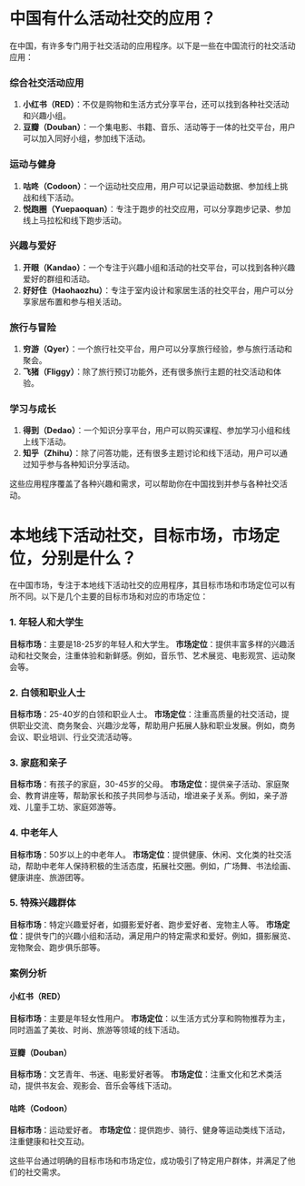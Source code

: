 # 中国有什么活动社交的应用？

在中国，有许多专门用于社交活动的应用程序。以下是一些在中国流行的社交活动应用：

### 综合社交活动应用
1. **小红书（RED）**：不仅是购物和生活方式分享平台，还可以找到各种社交活动和兴趣小组。
2. **豆瓣（Douban）**：一个集电影、书籍、音乐、活动等于一体的社交平台，用户可以加入同好小组，参加线下活动。

### 运动与健身
1. **咕咚（Codoon）**：一个运动社交应用，用户可以记录运动数据、参加线上挑战和线下活动。
2. **悦跑圈（Yuepaoquan）**：专注于跑步的社交应用，可以分享跑步记录、参加线上马拉松和线下跑步活动。

### 兴趣与爱好
1. **开眼（Kandao）**：一个专注于兴趣小组和活动的社交平台，可以找到各种兴趣爱好的群组和活动。
2. **好好住（Haohaozhu）**：专注于室内设计和家居生活的社交平台，用户可以分享家居布置和参与相关活动。

### 旅行与冒险
1. **穷游（Qyer）**：一个旅行社交平台，用户可以分享旅行经验，参与旅行活动和聚会。
2. **飞猪（Fliggy）**：除了旅行预订功能外，还有很多旅行主题的社交活动和体验。

### 学习与成长
1. **得到（Dedao）**：一个知识分享平台，用户可以购买课程、参加学习小组和线上线下活动。
2. **知乎（Zhihu）**：除了问答功能，还有很多主题讨论和线下活动，用户可以通过知乎参与各种知识分享活动。

这些应用程序覆盖了各种兴趣和需求，可以帮助你在中国找到并参与各种社交活动。

# 本地线下活动社交，目标市场，市场定位，分别是什么？
在中国市场，专注于本地线下活动社交的应用程序，其目标市场和市场定位可以有所不同。以下是几个主要的目标市场和对应的市场定位：

### 1. 年轻人和大学生
**目标市场**：主要是18-25岁的年轻人和大学生。
**市场定位**：提供丰富多样的兴趣活动和社交聚会，注重体验和新鲜感。例如，音乐节、艺术展览、电影观赏、运动聚会等。

### 2. 白领和职业人士
**目标市场**：25-40岁的白领和职业人士。
**市场定位**：注重高质量的社交活动，提供职业交流、商务聚会、兴趣沙龙等，帮助用户拓展人脉和职业发展。例如，商务会议、职业培训、行业交流活动等。

### 3. 家庭和亲子
**目标市场**：有孩子的家庭，30-45岁的父母。
**市场定位**：提供亲子活动、家庭聚会、教育讲座等，帮助家长和孩子共同参与活动，增进亲子关系。例如，亲子游戏、儿童手工坊、家庭郊游等。

### 4. 中老年人
**目标市场**：50岁以上的中老年人。
**市场定位**：提供健康、休闲、文化类的社交活动，帮助中老年人保持积极的生活态度，拓展社交圈。例如，广场舞、书法绘画、健康讲座、旅游团等。

### 5. 特殊兴趣群体
**目标市场**：特定兴趣爱好者，如摄影爱好者、跑步爱好者、宠物主人等。
**市场定位**：提供专门的兴趣小组和活动，满足用户的特定需求和爱好。例如，摄影展览、宠物聚会、跑步俱乐部等。

### 案例分析
#### 小红书（RED）
**目标市场**：主要是年轻女性用户。
**市场定位**：以生活方式分享和购物推荐为主，同时涵盖了美妆、时尚、旅游等领域的线下活动。

#### 豆瓣（Douban）
**目标市场**：文艺青年、书迷、电影爱好者等。
**市场定位**：注重文化和艺术类活动，提供书友会、观影会、音乐会等线下活动。

#### 咕咚（Codoon）
**目标市场**：运动爱好者。
**市场定位**：提供跑步、骑行、健身等运动类线下活动，注重健康和社交互动。

这些平台通过明确的目标市场和市场定位，成功吸引了特定用户群体，并满足了他们的社交需求。